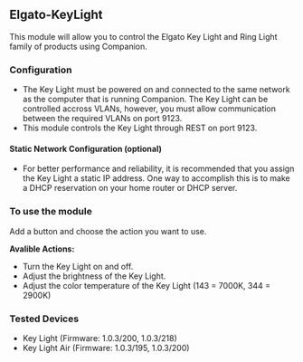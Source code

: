 ## Elgato-KeyLight

This module will allow you to control the Elgato Key Light and Ring Light family of products using Companion.

### Configuration

- The Key Light must be powered on and connected to the same network as the computer that is running Companion. The Key Light can be controlled accross VLANs, however, you must allow communication between the required VLANs on port 9123.
- This module controls the Key Light through REST on port 9123.

#### Static Network Configuration (optional)

- For better performance and reliability, it is recommended that you assign the Key Light a static IP address. One way to accomplish this is to make a DHCP reservation on your home router or DHCP server.

### To use the module

Add a button and choose the action you want to use.

**Avalible Actions:**

- Turn the Key Light on and off.
- Adjust the brightness of the Key Light.
- Adjust the color temperature of the Key Light (143 = 7000K, 344 = 2900K)

### Tested Devices

- Key Light (Firmware: 1.0.3/200, 1.0.3/218)
- Key Light Air (Firmware: 1.0.3/195, 1.0.3/200)
